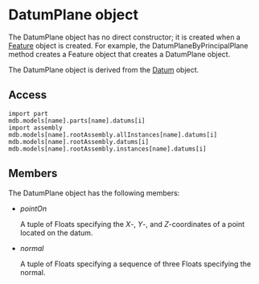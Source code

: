 # DatumPlane object

The DatumPlane object has no direct constructor; it is created when a [Feature](https://help.3ds.com/2022/english/DSSIMULIA_Established/SIMACAEKERRefMap/simaker-c-featurepyc.htm?ContextScope=all) object is created. For example, the DatumPlaneByPrincipalPlane method creates a Feature object that creates a DatumPlane object.

The DatumPlane object is derived from the [Datum](https://help.3ds.com/2022/english/DSSIMULIA_Established/SIMACAEKERRefMap/simaker-c-datumpyc.htm?ContextScope=all) object.

## Access

```
import part
mdb.models[name].parts[name].datums[i]
import assembly
mdb.models[name].rootAssembly.allInstances[name].datums[i]
mdb.models[name].rootAssembly.datums[i]
mdb.models[name].rootAssembly.instances[name].datums[i]
```

## Members

The DatumPlane object has the following members:

- *pointOn*

  A tuple of Floats specifying the *X*-, *Y*-, and *Z*-coordinates of a point located on the datum.

- *normal*

  A tuple of Floats specifying a sequence of three Floats specifying the normal.